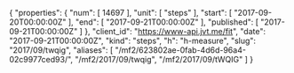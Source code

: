 {
  "properties": {
    "num": [
      14697
    ],
    "unit": [
      "steps"
    ],
    "start": [
      "2017-09-20T00:00:00Z"
    ],
    "end": [
      "2017-09-21T00:00:00Z"
    ],
    "published": [
      "2017-09-21T00:00:00Z"
    ]
  },
  "client_id": "https://www-api.jvt.me/fit",
  "date": "2017-09-21T00:00:00Z",
  "kind": "steps",
  "h": "h-measure",
  "slug": "2017/09/twqig",
  "aliases": [
    "/mf2/623802ae-0fab-4d6d-96a4-02c9977ced93/",
    "/mf2/2017/09/twqig",
    "/mf2/2017/09/tWQIG"
  ]
}
